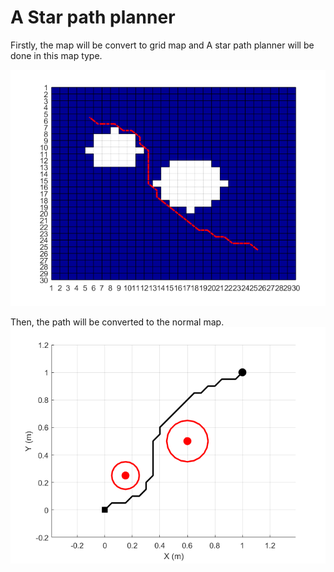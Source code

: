 # A Star path planner

Firstly, the map will be convert to grid map and A star path planner will be done in this map type.

![grid](results/result_grid.png)

Then, the path will be converted to the normal map.
![euler](results/result.png)